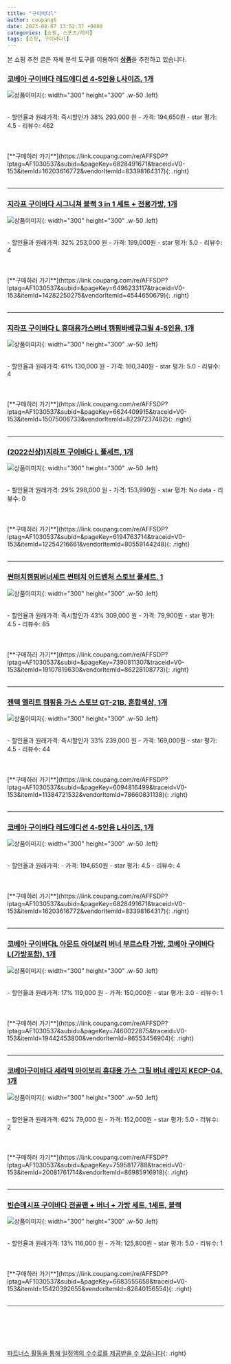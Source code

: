 ```yaml
---
title: "구이바다l"
author: coupang6
date: 2023-08-07 13:52:37 +0800
categories: [쇼핑, 스포츠/레저]
tags: [쇼핑, 구이바다l]
---
```


본 쇼핑 추천 글은 자체 분석 도구를 이용하여 [**상품**](https://link.coupang.com/a/bao1ui)을 추천하고 있습니다.

### [코베아 구이바다 레드에디션 4-5인용 L사이즈, 1개](https://link.coupang.com/re/AFFSDP?lptag=AF1030537&subid=&pageKey=6828491671&traceid=V0-153&itemId=16203616772&vendorItemId=83398164317)

![상품이미지](https://thumbnail7.coupangcdn.com/thumbnails/remote/230x230ex/image/vendor_inventory/9263/6ae19bd0f833a8fa5680b8ae5e59f039fd8cf817e0f2ea11af53045b9731.jpg){: width="300" height="300" .w-50 .left}


<br>
- 할인율과 원래가격: 즉시할인가 38%  293,000   원
- 가격: 194,650원
- star 평가: 4.5
- 리뷰수: 462
<br>
<br>
<br>
<br>
[**구매하러 가기**](https://link.coupang.com/re/AFFSDP?lptag=AF1030537&subid=&pageKey=6828491671&traceid=V0-153&itemId=16203616772&vendorItemId=83398164317){: .right}
<br>
<br>

---

### [지라프 구이바다 시그니쳐 블랙 3 in 1 세트 + 전용가방, 1개](https://link.coupang.com/re/AFFSDP?lptag=AF1030537&subid=&pageKey=6496233117&traceid=V0-153&itemId=14282250275&vendorItemId=4544650679)

![상품이미지](https://thumbnail9.coupangcdn.com/thumbnails/remote/230x230ex/image/retail/images/7436857509974500-e06a7158-819b-424b-a031-a23234aca050.jpg){: width="300" height="300" .w-50 .left}


<br>
- 할인율과 원래가격: 32%  253,000   원
- 가격: 199,000원
- star 평가: 5.0
- 리뷰수: 4
<br>
<br>
<br>
<br>
[**구매하러 가기**](https://link.coupang.com/re/AFFSDP?lptag=AF1030537&subid=&pageKey=6496233117&traceid=V0-153&itemId=14282250275&vendorItemId=4544650679){: .right}
<br>
<br>

---

### [지라프 구이바다 L 휴대용가스버너 캠핑바베큐그릴 4-5인용, 1개](https://link.coupang.com/re/AFFSDP?lptag=AF1030537&subid=&pageKey=6624409915&traceid=V0-153&itemId=15075006733&vendorItemId=82297237482)

![상품이미지](https://thumbnail8.coupangcdn.com/thumbnails/remote/230x230ex/image/vendor_inventory/f542/a78a927ef4a6ea45d53915f7567215a448d9cc63355b9cc1ef9ec8dd9067.jpg){: width="300" height="300" .w-50 .left}


<br>
- 할인율과 원래가격: 61%  130,000   원
- 가격: 160,340원
- star 평가: 5.0
- 리뷰수: 4
<br>
<br>
<br>
<br>
[**구매하러 가기**](https://link.coupang.com/re/AFFSDP?lptag=AF1030537&subid=&pageKey=6624409915&traceid=V0-153&itemId=15075006733&vendorItemId=82297237482){: .right}
<br>
<br>

---

### [(2022신상))지라프 구이바다 L 풀세트, 1개](https://link.coupang.com/re/AFFSDP?lptag=AF1030537&subid=&pageKey=6194763714&traceid=V0-153&itemId=12254216661&vendorItemId=80559144248)

![상품이미지](https://thumbnail7.coupangcdn.com/thumbnails/remote/230x230ex/image/vendor_inventory/da78/6c43fc24086007cd7f61600a572fc1f97b99783a34b2410b75adb4873d7f.jpeg){: width="300" height="300" .w-50 .left}


<br>
- 할인율과 원래가격: 29%  298,000   원
- 가격: 153,990원
- star 평가: No data
- 리뷰수: 0
<br>
<br>
<br>
<br>
[**구매하러 가기**](https://link.coupang.com/re/AFFSDP?lptag=AF1030537&subid=&pageKey=6194763714&traceid=V0-153&itemId=12254216661&vendorItemId=80559144248){: .right}
<br>
<br>

---

### [썬터치캠핑버너세트 썬터치 어드벤처 스토브 풀세트, 1](https://link.coupang.com/re/AFFSDP?lptag=AF1030537&subid=&pageKey=7390811307&traceid=V0-153&itemId=19107819630&vendorItemId=86228108773)

![상품이미지](https://thumbnail10.coupangcdn.com/thumbnails/remote/230x230ex/image/vendor_inventory/3e20/e4946e4f72a98b07a3dc6825bdf5d3f1a62c7d958d2444003598aafa5f0e.jpg){: width="300" height="300" .w-50 .left}


<br>
- 할인율과 원래가격: 즉시할인가 43%  309,000   원
- 가격: 79,900원
- star 평가: 4.5
- 리뷰수: 85
<br>
<br>
<br>
<br>
[**구매하러 가기**](https://link.coupang.com/re/AFFSDP?lptag=AF1030537&subid=&pageKey=7390811307&traceid=V0-153&itemId=19107819630&vendorItemId=86228108773){: .right}
<br>
<br>

---

### [젠텍 엘리트 캠핑용 가스 스토브 GT-21B, 혼합색상, 1개](https://link.coupang.com/re/AFFSDP?lptag=AF1030537&subid=&pageKey=6094816499&traceid=V0-153&itemId=11384721532&vendorItemId=78660831138)

![상품이미지](https://thumbnail10.coupangcdn.com/thumbnails/remote/230x230ex/image/rs_quotation_api/nrjecnzk/f1237db8db764bf1801c1eeb0e2ff6b0.jpg){: width="300" height="300" .w-50 .left}


<br>
- 할인율과 원래가격: 즉시할인가 33%  239,000   원
- 가격: 169,000원
- star 평가: 4.5
- 리뷰수: 44
<br>
<br>
<br>
<br>
[**구매하러 가기**](https://link.coupang.com/re/AFFSDP?lptag=AF1030537&subid=&pageKey=6094816499&traceid=V0-153&itemId=11384721532&vendorItemId=78660831138){: .right}
<br>
<br>

---

### [코베아 구이바다 레드에디션 4-5인용 L사이즈, 1개](https://link.coupang.com/re/AFFSDP?lptag=AF1030537&subid=&pageKey=6828491671&traceid=V0-153&itemId=16203616772&vendorItemId=83398164317)

![상품이미지](https://thumbnail7.coupangcdn.com/thumbnails/remote/230x230ex/image/vendor_inventory/9263/6ae19bd0f833a8fa5680b8ae5e59f039fd8cf817e0f2ea11af53045b9731.jpg){: width="300" height="300" .w-50 .left}


<br>
- 할인율과 원래가격: 
- 가격: 194,650원
- star 평가: 4.5
- 리뷰수: 4
<br>
<br>
<br>
<br>
[**구매하러 가기**](https://link.coupang.com/re/AFFSDP?lptag=AF1030537&subid=&pageKey=6828491671&traceid=V0-153&itemId=16203616772&vendorItemId=83398164317){: .right}
<br>
<br>

---

### [코베아 구이바다L 아몬드 아이보리 버너 부르스타 가방, 코베아 구이바다L(가방포함), 1개](https://link.coupang.com/re/AFFSDP?lptag=AF1030537&subid=&pageKey=7460022875&traceid=V0-153&itemId=19442453800&vendorItemId=86553456904)

![상품이미지](https://thumbnail10.coupangcdn.com/thumbnails/remote/230x230ex/image/vendor_inventory/f025/c88cca337c46f1ab3bde906abdb8dd46151c143c7ea286a3375fe37a1d3c.png){: width="300" height="300" .w-50 .left}


<br>
- 할인율과 원래가격: 17%  119,000   원
- 가격: 150,000원
- star 평가: 3.0
- 리뷰수: 1
<br>
<br>
<br>
<br>
[**구매하러 가기**](https://link.coupang.com/re/AFFSDP?lptag=AF1030537&subid=&pageKey=7460022875&traceid=V0-153&itemId=19442453800&vendorItemId=86553456904){: .right}
<br>
<br>

---

### [코베아구이바다 세라믹 아이보리 휴대용 가스 그릴 버너 레인지 KECP-04, 1개](https://link.coupang.com/re/AFFSDP?lptag=AF1030537&subid=&pageKey=7595817788&traceid=V0-153&itemId=20081761714&vendorItemId=86985916918)

![상품이미지](https://thumbnail6.coupangcdn.com/thumbnails/remote/230x230ex/image/vendor_inventory/c989/6ea98228a0c686498300f20c760fbc517b3cce12bcf10acc1186974ec5a0.jpg){: width="300" height="300" .w-50 .left}


<br>
- 할인율과 원래가격: 62%  79,000   원
- 가격: 152,000원
- star 평가: 5.0
- 리뷰수: 2
<br>
<br>
<br>
<br>
[**구매하러 가기**](https://link.coupang.com/re/AFFSDP?lptag=AF1030537&subid=&pageKey=7595817788&traceid=V0-153&itemId=20081761714&vendorItemId=86985916918){: .right}
<br>
<br>

---

### [빈슨메시프 구이바다 전골팬 + 버너 + 가방 세트, 1세트, 블랙](https://link.coupang.com/re/AFFSDP?lptag=AF1030537&subid=&pageKey=6683555658&traceid=V0-153&itemId=15420392655&vendorItemId=82640156554)

![상품이미지](https://thumbnail6.coupangcdn.com/thumbnails/remote/230x230ex/image/rs_quotation_api/7pwfgxqn/cb7df3194fde4af584a2adc7e09ed267.jpg){: width="300" height="300" .w-50 .left}


<br>
- 할인율과 원래가격: 13%  116,000   원
- 가격: 125,800원
- star 평가: 5.0
- 리뷰수: 1
<br>
<br>
<br>
<br>
[**구매하러 가기**](https://link.coupang.com/re/AFFSDP?lptag=AF1030537&subid=&pageKey=6683555658&traceid=V0-153&itemId=15420392655&vendorItemId=82640156554){: .right}
<br>
<br>

---
<br><br><br><br><br> [파트너스 활동을 통해 일정액의 수수료를 제공받을 수 있습니다](https://link.coupang.com/a/bao1ui){: .right}